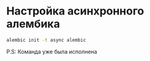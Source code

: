 # **Настройка асинхронного алембика**
```bash
alembic init -t async alembic
```
P.S: Команда уже была исполнена
